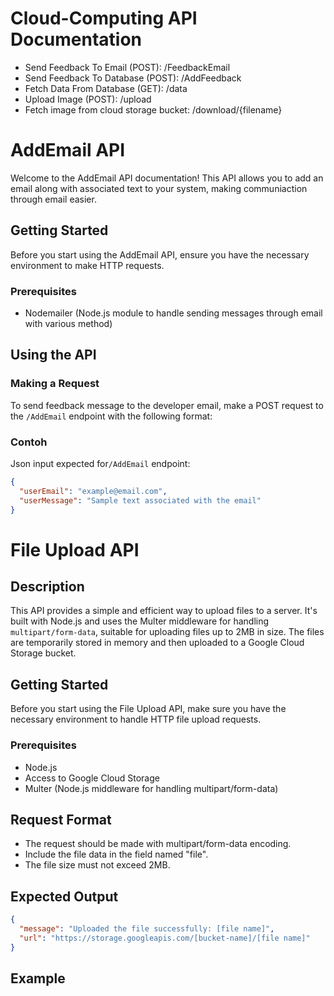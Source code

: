 # Cloud-Computing API Documentation

* Send Feedback To Email (POST): /FeedbackEmail
* Send Feedback To Database (POST): /AddFeedback
* Fetch Data From Database (GET): /data
* Upload Image (POST): /upload
* Fetch image from cloud storage bucket: /download/{filename}

# AddEmail API

Welcome to the AddEmail API documentation! This API allows you to add an email along with associated text to your system, making communiaction through email easier.

## Getting Started

Before you start using the AddEmail API, ensure you have the necessary environment to make HTTP requests.

### Prerequisites
- Nodemailer (Node.js module to handle sending messages through email with various method)

## Using the API

### Making a Request

To send feedback message to the developer email, make a POST request to the `/AddEmail` endpoint with the following format:

### Contoh

Json input expected for`/AddEmail` endpoint:

```json
{
  "userEmail": "example@email.com",
  "userMessage": "Sample text associated with the email"
}
```

# File Upload API

## Description

This API provides a simple and efficient way to upload files to a server. It's built with Node.js and uses the Multer middleware for handling `multipart/form-data`, suitable for uploading files up to 2MB in size. The files are temporarily stored in memory and then uploaded to a Google Cloud Storage bucket.

## Getting Started
Before you start using the File Upload API, make sure you have the necessary environment to handle HTTP file upload requests.

### Prerequisites

- Node.js
- Access to Google Cloud Storage
- Multer (Node.js middleware for handling multipart/form-data)
  
## Request Format
- The request should be made with multipart/form-data encoding.
- Include the file data in the field named "file".
- The file size must not exceed 2MB.
  
## Expected Output
```json
{
  "message": "Uploaded the file successfully: [file name]",
  "url": "https://storage.googleapis.com/[bucket-name]/[file name]"
}
```
## Example
